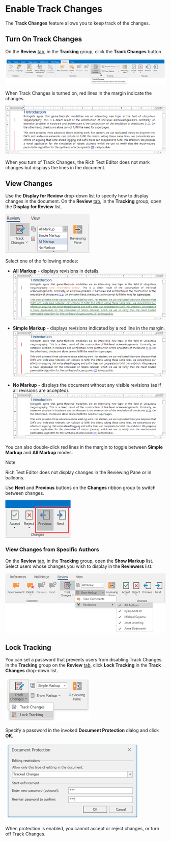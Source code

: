 # Enable Track Changes

The **Track Changes** feature allows you to keep track of the changes.

## Turn On Track Changes

On the **Review** [tab](text-editor-ui/ribbon-interface.md), in the **Tracking** group, click the **Track Changes** button.

![track-changes-enable](../../../images/rich-text-editor-track-changes-enable.png)

When Track Changes is turned on, red lines in the margin indicate the changes.

![IMAGE](../../../images/rich-text-editor-track-changes-simple-markup.png)

When you turn of Track Changes, the Rich Text Editor does not mark changes but displays the lines in the document.

## View Changes

Use the **Display for Review** drop-down list to specify how to display changes in the document. On the **Review** [tab](text-editor-ui/ribbon-interface.md), in the **Tracking** group, open the **Display for Review** list.

![IMAGE](../../../images/rich-text-editor-track-changes-display-for-review.png)

Select one of the following modes:

* **All Markup** - displays revisions in details.
    ![IMAGE](../../../images/rich-text-editor-track-changes-all-markup.png)

* **Simple Markup** - displays revisions indicated by a red line in the margin.
    ![IMAGE](../../../images/rich-text-editor-track-changes-simple-markup.png)

* **No Markup** - displays the document without any visible revisions (as if all revisions are accepted).
    ![IMAGE](../../../images/rich-text-editor-track-changes-no-markup.png)

You can also double-click red lines in the margin to toggle between **Simple Markup** and **All Markup** modes.

>[!NOTE]
> Rich Text Editor does not display changes in the Reviewing Pane or in balloons.

Use **Next** and **Previous** buttons on the **Changes** ribbon group to switch between changes.

![IMAGE](../../../images/rich-text-editor-track-changes-previous-next.png)

### View Changes from Specific Authors

On the **Review** [tab](text-editor-ui/ribbon-interface.md), in the **Tracking** group, open the **Show Markup** list. Select users whose changes you wish to display in the **Reviewers** list.

![IMAGE](../../../images/rich-text-editor-track-changes-reviewers.png)

## Lock Tracking

You can set a password that prevents users from disabling Track Changes. In the **Tracking** group on the **Review** [tab](text-editor-ui/ribbon-interface.md), click **Lock Tracking** in the **Track Changes** drop-down list.

![IMAGE](../../../images/rich-text-editor-track-changes-lock-track.png)

Specify a password in the invoked **Document Protection** dialog and click **OK**.

![IMAGE](../../../images/rich-text-editor-track-changes-lock-tracking-protection-dialog.png)

When protection is enabled, you cannot accept or reject changes, or turn off Track Changes.
